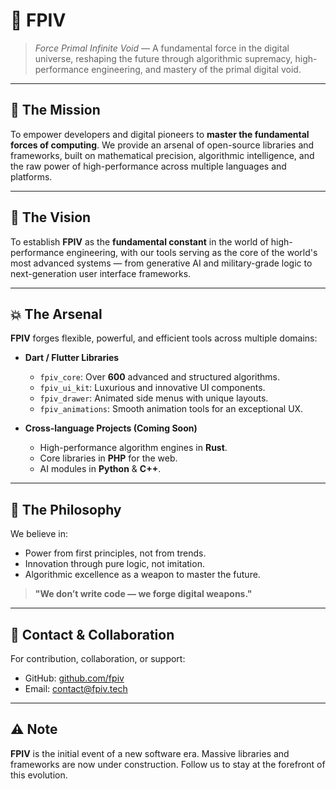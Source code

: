 # 🌌 FPIV

> *Force Primal Infinite Void* — A fundamental force in the digital universe, reshaping the future through algorithmic supremacy, high-performance engineering, and mastery of the primal digital void.

-----

## 🚀 The Mission

To empower developers and digital pioneers to **master the fundamental forces of computing**. We provide an arsenal of open-source libraries and frameworks, built on mathematical precision, algorithmic intelligence, and the raw power of high-performance across multiple languages and platforms.

-----

## 🏴 The Vision

To establish **FPIV** as the **fundamental constant** in the world of high-performance engineering, with our tools serving as the core of the world's most advanced systems — from generative AI and military-grade logic to next-generation user interface frameworks.

-----

## 💥 The Arsenal

**FPIV** forges flexible, powerful, and efficient tools across multiple domains:

  * **Dart / Flutter Libraries**

      * `fpiv_core`: Over **600** advanced and structured algorithms.
      * `fpiv_ui_kit`: Luxurious and innovative UI components.
      * `fpiv_drawer`: Animated side menus with unique layouts.
      * `fpiv_animations`: Smooth animation tools for an exceptional UX.

  * **Cross-language Projects (Coming Soon)**

      * High-performance algorithm engines in **Rust**.
      * Core libraries in **PHP** for the web.
      * AI modules in **Python** & **C++**.

-----

## 🧬 The Philosophy

We believe in:

  * Power from first principles, not from trends.
  * Innovation through pure logic, not imitation.
  * Algorithmic excellence as a weapon to master the future.

> **"We don’t write code — we forge digital weapons."**

-----

## 📡 Contact & Collaboration

For contribution, collaboration, or support:

  * GitHub: [github.com/fpiv](https://www.google.com/search?q=https://github.com/fpiv)
  * Email: [contact@fpiv.tech](mailto:contact@fpiv.tech)

-----

## ⚠️ Note

**FPIV** is the initial event of a new software era. Massive libraries and frameworks are now under construction. Follow us to stay at the forefront of this evolution.

